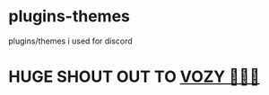 # plugins-themes

plugins/themes i used for discord


# HUGE SHOUT OUT TO [VOZY 💖💖💖](https://github.com/SlippingGitty)
